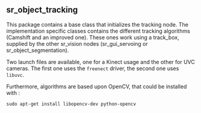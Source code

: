 ## sr_object_tracking

This package contains a base class that initializes the tracking node. The implementation specific classes contains the different tracking algorithms (Camshift and an improved one). These ones work using a track_box, supplied by the other sr_vision nodes (sr_gui_servoing or sr_object_segmentation).

Two launch files are available, one for a Kinect usage and the other for UVC cameras. The first one uses the `freenect` driver, the second one uses `libuvc`.


Furthermore, algorithms are based upon OpenCV, that could be installed with :

`sudo apt-get install libopencv-dev python-opencv`


